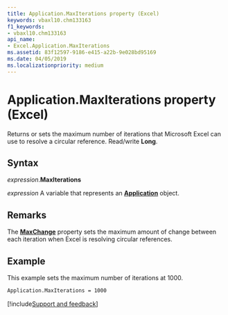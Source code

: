 ```yaml
---
title: Application.MaxIterations property (Excel)
keywords: vbaxl10.chm133163
f1_keywords:
- vbaxl10.chm133163
api_name:
- Excel.Application.MaxIterations
ms.assetid: 83f12597-9186-e415-a22b-9e028bd95169
ms.date: 04/05/2019
ms.localizationpriority: medium
---
```



# Application.MaxIterations property (Excel)

Returns or sets the maximum number of iterations that Microsoft Excel can use to resolve a circular reference. Read/write **Long**.


## Syntax

_expression_.**MaxIterations**

_expression_ A variable that represents an **[Application](Excel.Application(object).md)** object.


## Remarks

The **[MaxChange](Excel.Application.MaxChange.md)** property sets the maximum amount of change between each iteration when Excel is resolving circular references.


## Example

This example sets the maximum number of iterations at 1000.

```vb
Application.MaxIterations = 1000
```




[!include[Support and feedback](~/includes/feedback-boilerplate.md)]